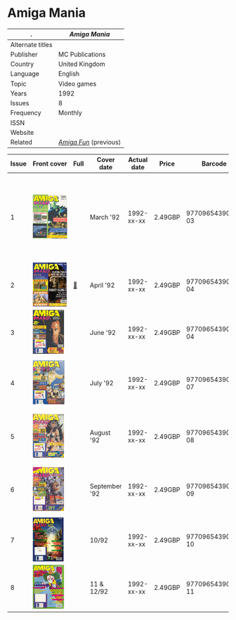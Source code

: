 # Amiga Mania

. | _Amiga Mania_
--- | ---
Alternate titles | 
Publisher | MC Publications
Country | United Kingdom
Language | English
Topic | Video games
Years | 1992
Issues | 8
Frequency | Monthly
ISSN | 
Website | 
Related | _[Amiga Fun](Amiga%Fun.md)_ (previous)

Issue | Front&nbsp;cover | Full | Cover date | Actual date | Price | Barcode | Extras
----- | ---------------- | ---- | ---------- | ----------- | ----- | ------- | ------
1|![1](amigamania/01.png)||March '92|1992-xx-xx|2.49GBP|9770965439009-03|![1](amigamania/01e.png) ![1](amigamania/01e2.png)<br>3.5" floppy disk &vert; Poster [🔗][1e]
2|![2](amigamania/02.png)|[🔗][2]|April '92|1992-xx-xx|2.49GBP|9770965439009-04|3.5" floppy disk &vert; Poster
3|![3](amigamania/03.png)||June '92|1992-xx-xx|2.49GBP|9770965439009-04|3.5" floppy disk &vert; Poster
4|![4](amigamania/04.png)||July '92|1992-xx-xx|2.49GBP|9770965439009-07|![4](amigamania/04e.png)<br>3.5" floppy disk &vert; Poster
5|![5](amigamania/05.png)||August '92|1992-xx-xx|2.49GBP|9770965439009-08|![5](amigamania/05e.png)<br>3.5" floppy disk &vert; Poster
6|![6](amigamania/06.png)||September '92|1992-xx-xx|2.49GBP|9770965439009-09|![6](amigamania/06e.png)<br>3.5" floppy disk &vert; Poster
7|![7](amigamania/07.png)||10/92|1992-xx-xx|2.49GBP|9770965439009-10|![7](amigamania/07e.png)<br>3.5" floppy disk
8|![8](amigamania/08.png)||11 & 12/92|1992-xx-xx|2.49GBP|9770965439009-11|3.5" floppy disk

[2]: https://archive.org/details/amiga-mania-92006

[1e]: https://archive.org/details/Amiga_Mania_1_1992_MC_Publications_GB_Mar_1992_Brainball
